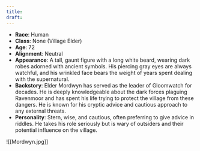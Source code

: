 ```yaml
---
title: 
draft:
---
```

- **Race**: Human
- **Class**: None (Village Elder)
- **Age**: 72
- **Alignment**: Neutral
- **Appearance**: A tall, gaunt figure with a long white beard, wearing dark robes adorned with ancient symbols. His piercing gray eyes are always watchful, and his wrinkled face bears the weight of years spent dealing with the supernatural.
- **Backstory**: Elder Mordwyn has served as the leader of Gloomwatch for decades. He is deeply knowledgeable about the dark forces plaguing Ravenmoor and has spent his life trying to protect the village from these dangers. He is known for his cryptic advice and cautious approach to any external threats.
- **Personality**: Stern, wise, and cautious, often preferring to give advice in riddles. He takes his role seriously but is wary of outsiders and their potential influence on the village.

![[Mordwyn.jpg]]